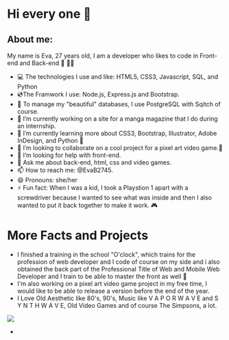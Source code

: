 # Hi every one 👋

## About me:

My name is Eva, 27 years old, I am a developer who likes to code in Front-end and Back-end 💜 🙋‍♀️

<ilg src ="https://media.giphy.com/media/qa0xvSMNC3Ltm/giphy.gif"/>

- 💻 The technologies I use and like: HTML5, CSS3, Javascript, SQL, and Python
- 💿The Framwork I use: Node.js, Express.js and Bootstrap.
- 💾 To manage my "beautiful" databases, I use PostgreSQL with Sqitch of course.
- 🔭 I’m currently working on a site for a manga magazine that I do during an internship.
- 🌱 I’m currently learning more about CSS3, Bootstrap, Illustrator, Adobe InDesign, and Python 🐍
- 👯 I’m looking to collaborate on a cool project for a pixel art video game.:space_invader:
- 🤔 I’m looking for help with front-end.
- 💬 Ask me about back-end, html, css and video games.
- 📫 How to reach me: @EvaB2745.
- 😄 Pronouns: she/her 
- ⚡ Fun fact: When I was a kid, I took a Playstion 1 apart with a screwdriver because I wanted to see what was inside and then I also wanted to put it back together to make it work. 🎮

# More Facts and Projects

- I finished a training in the school "O'clock", which trains for the profession of web developer and I code of course on my side and i also obtained the back part of the Professional Title of Web and Mobile Web Developer and I train to be able to master the front as well :muscle:
- I'm also working on a pixel art video game project in my free time, I would like to be able to release a version before the end of the year.
- I Love Old Aesthetic like 80's, 90's, Music like  V A P O R W A V E  and  S Y N T H W A V E,  Old Video Games and of course The Simpsons, a lot. 

<img src="https://media.giphy.com/media/l2Je3TK1IJz5bqbm0/giphy.gif"/>


- 
<!--
**DoesNotCompute2745/DoesNotCompute2745** is a ✨ _special_ ✨ repository because its `README.md` (this file) appears on your GitHub profile.
-
-->

